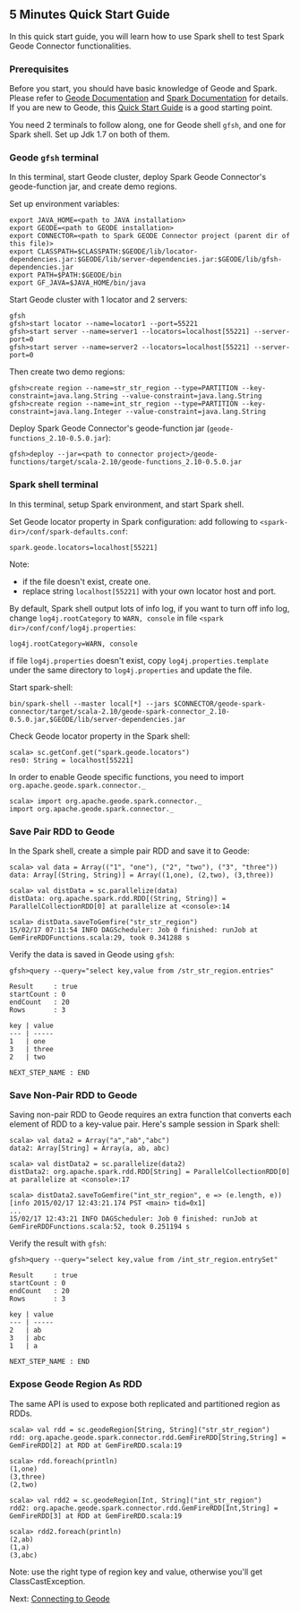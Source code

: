 ## 5 Minutes Quick Start Guide

In this quick start guide, you will learn how to use Spark shell to test Spark
Geode Connector functionalities.

### Prerequisites

Before you start, you should have basic knowledge of Geode and Spark. 
Please refer to [Geode Documentation](http://geode.apache.org/docs/)
and [Spark Documentation](https://spark.apache.org/docs/latest/index.html) for
details. If you are new to Geode, this 
[Quick Start Guide](http://geode.apache.org/docs/guide/getting_started/15_minute_quickstart_gfsh.html)
is a good starting point.

You need 2 terminals to follow along, one for Geode shell `gfsh`, and one for Spark shell. Set up Jdk 1.7 on both of them.

### Geode `gfsh` terminal
In this terminal, start Geode cluster, deploy Spark Geode Connector's geode-function jar, and create demo regions.

Set up environment variables:
```
export JAVA_HOME=<path to JAVA installation>
export GEODE=<path to GEODE installation>
export CONNECTOR=<path to Spark GEODE Connector project (parent dir of this file)>
export CLASSPATH=$CLASSPATH:$GEODE/lib/locator-dependencies.jar:$GEODE/lib/server-dependencies.jar:$GEODE/lib/gfsh-dependencies.jar
export PATH=$PATH:$GEODE/bin
export GF_JAVA=$JAVA_HOME/bin/java
```

Start Geode cluster with 1 locator and 2 servers:
```
gfsh
gfsh>start locator --name=locator1 --port=55221
gfsh>start server --name=server1 --locators=localhost[55221] --server-port=0
gfsh>start server --name=server2 --locators=localhost[55221] --server-port=0
```

Then create two demo regions:
```
gfsh>create region --name=str_str_region --type=PARTITION --key-constraint=java.lang.String --value-constraint=java.lang.String
gfsh>create region --name=int_str_region --type=PARTITION --key-constraint=java.lang.Integer --value-constraint=java.lang.String
```

Deploy Spark Geode Connector's geode-function jar (`geode-functions_2.10-0.5.0.jar`):
```
gfsh>deploy --jar=<path to connector project>/geode-functions/target/scala-2.10/geode-functions_2.10-0.5.0.jar
```

### Spark shell terminal
In this terminal, setup Spark environment, and start Spark shell.

Set Geode locator property in Spark configuration: add 
following to `<spark-dir>/conf/spark-defaults.conf`:
```
spark.geode.locators=localhost[55221]
```
Note:
 - if the file doesn't exist, create one. 
 - replace string `localhost[55221]` with your own locator host and port.

By default, Spark shell output lots of info log, if you want to
turn off info log, change `log4j.rootCategory` to `WARN, console`
in file `<spark dir>/conf/conf/log4j.properties`:
```
log4j.rootCategory=WARN, console
```
if file `log4j.properties` doesn't exist, copy `log4j.properties.template`
under the same directory to `log4j.properties` and update the file.

Start spark-shell:
```
bin/spark-shell --master local[*] --jars $CONNECTOR/geode-spark-connector/target/scala-2.10/geode-spark-connector_2.10-0.5.0.jar,$GEODE/lib/server-dependencies.jar
```

Check Geode locator property in the Spark shell:
```
scala> sc.getConf.get("spark.geode.locators")
res0: String = localhost[55221]
```

In order to enable Geode specific functions, you need to import 
`org.apache.geode.spark.connector._`
```
scala> import org.apache.geode.spark.connector._
import org.apache.geode.spark.connector._
```

### Save Pair RDD to Geode
In the Spark shell, create a simple pair RDD and save it to Geode:
```
scala> val data = Array(("1", "one"), ("2", "two"), ("3", "three"))
data: Array[(String, String)] = Array((1,one), (2,two), (3,three))

scala> val distData = sc.parallelize(data)
distData: org.apache.spark.rdd.RDD[(String, String)] = ParallelCollectionRDD[0] at parallelize at <console>:14

scala> distData.saveToGemfire("str_str_region")
15/02/17 07:11:54 INFO DAGScheduler: Job 0 finished: runJob at GemFireRDDFunctions.scala:29, took 0.341288 s
```

Verify the data is saved in Geode using `gfsh`:
```
gfsh>query --query="select key,value from /str_str_region.entries"

Result     : true
startCount : 0
endCount   : 20
Rows       : 3

key | value
--- | -----
1   | one
3   | three
2   | two

NEXT_STEP_NAME : END
```

### Save Non-Pair RDD to Geode 
Saving non-pair RDD to Geode requires an extra function that converts each 
element of RDD to a key-value pair. Here's sample session in Spark shell:
```
scala> val data2 = Array("a","ab","abc")
data2: Array[String] = Array(a, ab, abc)

scala> val distData2 = sc.parallelize(data2)
distData2: org.apache.spark.rdd.RDD[String] = ParallelCollectionRDD[0] at parallelize at <console>:17

scala> distData2.saveToGemfire("int_str_region", e => (e.length, e))
[info 2015/02/17 12:43:21.174 PST <main> tid=0x1]
...
15/02/17 12:43:21 INFO DAGScheduler: Job 0 finished: runJob at GemFireRDDFunctions.scala:52, took 0.251194 s
```

Verify the result with `gfsh`:
```
gfsh>query --query="select key,value from /int_str_region.entrySet"

Result     : true
startCount : 0
endCount   : 20
Rows       : 3

key | value
--- | -----
2   | ab
3   | abc
1   | a

NEXT_STEP_NAME : END
```

### Expose Geode Region As RDD
The same API is used to expose both replicated and partitioned region as RDDs. 
```
scala> val rdd = sc.geodeRegion[String, String]("str_str_region")
rdd: org.apache.geode.spark.connector.rdd.GemFireRDD[String,String] = GemFireRDD[2] at RDD at GemFireRDD.scala:19

scala> rdd.foreach(println)
(1,one)
(3,three)
(2,two)

scala> val rdd2 = sc.geodeRegion[Int, String]("int_str_region")
rdd2: org.apache.geode.spark.connector.rdd.GemFireRDD[Int,String] = GemFireRDD[3] at RDD at GemFireRDD.scala:19

scala> rdd2.foreach(println)
(2,ab)
(1,a)
(3,abc)
```
Note: use the right type of region key and value, otherwise you'll get
ClassCastException. 


Next: [Connecting to Geode](3_connecting.md)


